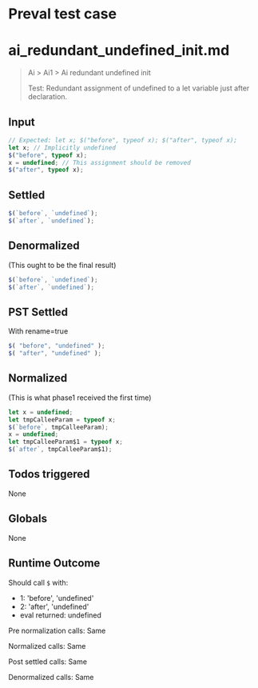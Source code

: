 # Preval test case

# ai_redundant_undefined_init.md

> Ai > Ai1 > Ai redundant undefined init
>
> Test: Redundant assignment of undefined to a let variable just after declaration.

## Input

`````js filename=intro
// Expected: let x; $("before", typeof x); $("after", typeof x);
let x; // Implicitly undefined
$("before", typeof x);
x = undefined; // This assignment should be removed
$("after", typeof x);
`````


## Settled


`````js filename=intro
$(`before`, `undefined`);
$(`after`, `undefined`);
`````


## Denormalized
(This ought to be the final result)

`````js filename=intro
$(`before`, `undefined`);
$(`after`, `undefined`);
`````


## PST Settled
With rename=true

`````js filename=intro
$( "before", "undefined" );
$( "after", "undefined" );
`````


## Normalized
(This is what phase1 received the first time)

`````js filename=intro
let x = undefined;
let tmpCalleeParam = typeof x;
$(`before`, tmpCalleeParam);
x = undefined;
let tmpCalleeParam$1 = typeof x;
$(`after`, tmpCalleeParam$1);
`````


## Todos triggered


None


## Globals


None


## Runtime Outcome


Should call `$` with:
 - 1: 'before', 'undefined'
 - 2: 'after', 'undefined'
 - eval returned: undefined

Pre normalization calls: Same

Normalized calls: Same

Post settled calls: Same

Denormalized calls: Same
